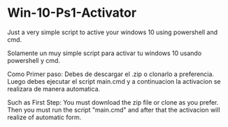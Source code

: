 # Win-10-Ps1-Activator
Just a very simple script to active your windows 10 using powershell and cmd. 

Solamente un muy simple script para activar tu windows 10 usando powershell y cmd.

Como Primer paso: Debes de descargar el .zip o clonarlo a preferencia. Luego debes ejecutar el script main.cmd y a continuacion la activacion se realizara de manera automatica.

Such as First Step: You must download the zip file or clone as you prefer. Then you must run the script "main.cmd" and after that the activacion will realize of automatic form.
